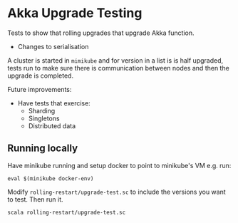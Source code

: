 # Akka Upgrade Testing

Tests to show that rolling upgrades that upgrade Akka function.

* Changes to serialisation

A cluster is started in `mimikube` and for version in a list is is half upgraded,
tests run to make sure there is communication between nodes and then the upgrade
is completed.

Future improvements:

* Have tests that exercise:
    * Sharding
    * Singletons
    * Distributed data

## Running locally

Have minikube running and setup docker to point to minikube's VM e.g. run:

```
eval $(minikube docker-env)
```

Modify `rolling-restart/upgrade-test.sc` to include the versions you want to test. Then run it.

```
scala rolling-restart/upgrade-test.sc
```


